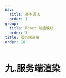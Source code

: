 ```yaml
---
nav:
  title: 基本语法
  order: 1
group:
  title: React 功能模块
  order: 3
title: 服务端渲染
order: 10
---
```


# 九.服务端渲染
